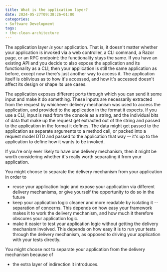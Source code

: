 ```yaml
---
title: What is the application layer?
date: 2024-05-27T09:38:26+01:00
categories:
- Software Development
tags:
- the-clean-architecture
---
```


The application layer *is* your application. That is, it doesn't matter whether your application is invoked via a web controller, a CLI command, a Razor page, or an RPC endpoint: the functionality stays the same. If you have an existing API and you decide to also expose the application and its functionality as a CLI, then your application is still the same application as before, except now there's just another way to access it. The application itself is oblivious as to how it's accessed, and how it's accessed doesn't affect its design or shape its use cases.

The application exposes different ports through which you can send it some input and make it do something. These inputs are necessarily extracted from the request by whichever delivery mechanism was used to access the application, and provided to the application in the format it expects. If you use a CLI, input is read from the console as a string, and the individual bits of data that make up the request get extracted out of the string and passed to the application in the format it defines. The data might get passed to the application as separate arguments to a method call, or packed into a request model DTO and passed to the application that way -- it's up to the application to define how it wants to be invoked.

If you're only ever likely to have one delivery mechanism, then it might be worth considering whether it's really worth separating it from your application.

You might choose to separate the delivery mechanism from your application in order to

* reuse your application logic and expose your application via different delivery mechanisms, or give yourself the opportunity to do so in the future
* keep your application logic cleaner and more readable by isolating it -- separation of concerns. This depends on how easy your framework makes it to work the delivery mechanism, and how much it therefore obscures your application logic.
* make it easier to test your application logic without getting the delivery mechanism involved. This depends on how easy it is to run your tests through the delivery mechanism, as opposed to driving your application with your tests directly.

You might choose not to separate your application from the delivery mechanism because of

* the extra layer of indirection it introduces.
